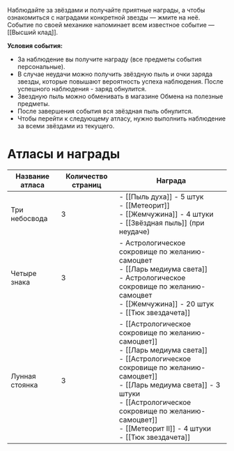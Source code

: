 Наблюдайте за звёздами и получайте приятные награды, а чтобы ознакомиться с наградами конкретной звезды — жмите на неё. Событие по своей механике напоминает всем известное событие — [[Высший клад]].  
  
**Условия события:**  

- За наблюдение вы получите награду (все предметы события персональные).
- В случае неудачи можно получить звёздную пыль и очки заряда звезды, которые повышают вероятность успеха наблюдения. После успешного наблюдения - заряд обнулится.
- Звездную пыль можно обменивать в магазине Обмена на полезные предметы.
- После завершения события вся звёздная пыль обнулится.
- Чтобы перейти к следующему атласу, нужно выполнить наблюдение за всеми звёздами из текущего.

# **Атласы и награды**

| **Название атласа** | **Количество страниц** | **Награда**                                                                                                                                                                                                                                                                                |
| ------------------- | ---------------------- | ------------------------------------------------------------------------------------------------------------------------------------------------------------------------------------------------------------------------------------------------------------------------------------------ |
| Три небосвода       | 3                      | - [[Пыль духа]] - 5 штук<br>- [[Метеорит]]<br>- [[Жемчужина]] - 4 штуки<br>- [[Звёздная пыль]] (при неудаче)                                                                                                                                                                               |
| Четыре знака        | 3                      | - Астрологическое сокровище по желанию-самоцвет<br>- [[Ларь медиума света]]<br>- Астрологическое сокровище по желанию-самоцвет<br>- [[Жемчужина]] - 20 штук<br>- [[Тюк звездачета]]                                                                                                        |
| Лунная стоянка      | 3                      | - [[Астрологическое сокровище по желанию-самоцвет]]<br>- [[Ларь медиума света]]<br>- [[Астрологическое сокровище по желанию-самоцвет]]<br>- [[Ларь медиума света]] - 3 штуки<br>- [[Астрологическое сокровище по желанию-самоцвет]]<br>- [[Метеорит II]] - 4 штуки<br>- [[Тюк звездачета]] |

